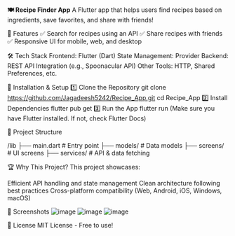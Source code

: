 **🍽️ Recipe Finder App**
A Flutter app that helps users find recipes based on ingredients, save favorites, and share with friends!

🚀 Features
✅ Search for recipes using an API
✅ Share recipes with friends
✅ Responsive UI for mobile, web, and desktop

🛠 Tech Stack
Frontend: Flutter (Dart)
State Management: Provider 
Backend: REST API Integration (e.g., Spoonacular API)
Other Tools: HTTP, Shared Preferences, etc.

🎯 Installation & Setup
1️⃣ Clone the Repository
git clone https://github.com/Jagadeesh5242/Recipe_App.git
cd Recipe_App
2️⃣ Install Dependencies
flutter pub get
3️⃣ Run the App
flutter run
(Make sure you have Flutter installed. If not, check Flutter Docs)

📂 Project Structure

/lib
 ├── main.dart       # Entry point
 ├── models/        # Data models
 ├── screens/       # UI screens
 ├── services/      # API & data fetching
 
🏆 Why This Project?
This project showcases:

Efficient API handling and state management
Clean architecture following best practices
Cross-platform compatibility (Web, Android, iOS, Windows, macOS)

📸 Screenshots
![image](https://github.com/user-attachments/assets/c1fbae2f-3009-4b11-91c8-b1a75fee0293)
![image](https://github.com/user-attachments/assets/50443096-2428-474e-ab8a-53ce181fd4e0)
![image](https://github.com/user-attachments/assets/62c52eff-493c-478e-9e0a-f552e05ec1ee)


📜 License
MIT License - Free to use!

